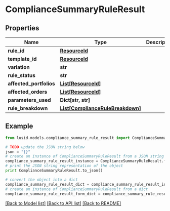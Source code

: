 # ComplianceSummaryRuleResult


## Properties
Name | Type | Description | Notes
------------ | ------------- | ------------- | -------------
**rule_id** | [**ResourceId**](ResourceId.md) |  | 
**template_id** | [**ResourceId**](ResourceId.md) |  | 
**variation** | **str** |  | 
**rule_status** | **str** |  | 
**affected_portfolios** | [**List[ResourceId]**](ResourceId.md) |  | 
**affected_orders** | [**List[ResourceId]**](ResourceId.md) |  | 
**parameters_used** | **Dict[str, str]** |  | 
**rule_breakdown** | [**List[ComplianceRuleBreakdown]**](ComplianceRuleBreakdown.md) |  | 

## Example

```python
from lusid.models.compliance_summary_rule_result import ComplianceSummaryRuleResult

# TODO update the JSON string below
json = "{}"
# create an instance of ComplianceSummaryRuleResult from a JSON string
compliance_summary_rule_result_instance = ComplianceSummaryRuleResult.from_json(json)
# print the JSON string representation of the object
print ComplianceSummaryRuleResult.to_json()

# convert the object into a dict
compliance_summary_rule_result_dict = compliance_summary_rule_result_instance.to_dict()
# create an instance of ComplianceSummaryRuleResult from a dict
compliance_summary_rule_result_form_dict = compliance_summary_rule_result.from_dict(compliance_summary_rule_result_dict)
```
[[Back to Model list]](../README.md#documentation-for-models) [[Back to API list]](../README.md#documentation-for-api-endpoints) [[Back to README]](../README.md)


